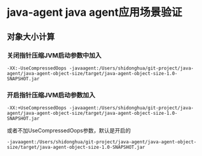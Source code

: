 # java-agent **java agent应用场景验证**
## 对象大小计算

### 关闭指针压缩JVM启动参数中加入
```
-XX:-UseCompressedOops -javaagent:/Users/shidonghua/git-project/java-agent/java-agent-object-size/target/java-agent-object-size-1.0-SNAPSHOT.jar
```

### 开启指针压缩JVM启动参数加入
```
-XX:+UseCompressedOops -javaagent:/Users/shidonghua/git-project/java-agent/java-agent-object-size/target/java-agent-object-size-1.0-SNAPSHOT.jar
```

或者不加UseCompressedOops参数，默认是开启的

```
-javaagent:/Users/shidonghua/git-project/java-agent/java-agent-object-size/target/java-agent-object-size-1.0-SNAPSHOT.jar
```

